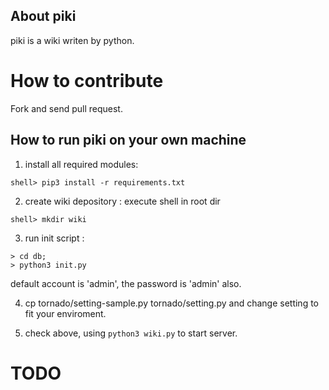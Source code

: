 ## About piki

piki is a wiki writen by python.

# How to contribute

Fork and send pull request.

## How to run piki on your own machine

1. install all required modules:

```
shell> pip3 install -r requirements.txt
```

2. create wiki depository : execute shell in root dir

```
shell> mkdir wiki
```
3. run init script :
```
> cd db;
> python3 init.py
```
default account is 'admin', the password is 'admin' also.

4. cp tornado/setting-sample.py tornado/setting.py and change setting to fit your enviroment.

5. check above, using ``python3 wiki.py`` to start server.

# TODO
